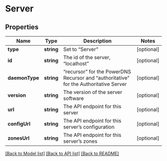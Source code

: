 # Server

## Properties
Name | Type | Description | Notes
------------ | ------------- | ------------- | -------------
**type** | **string** | Set to “Server” | [optional] 
**id** | **string** | The id of the server, “localhost” | [optional] 
**daemonType** | **string** | “recursor” for the PowerDNS Recursor and “authoritative” for the Authoritative Server | [optional] 
**version** | **string** | The version of the server software | [optional] 
**url** | **string** | The API endpoint for this server | [optional] 
**configUrl** | **string** | The API endpoint for this server’s configuration | [optional] 
**zonesUrl** | **string** | The API endpoint for this server’s zones | [optional] 

[[Back to Model list]](../README.md#documentation-for-models) [[Back to API list]](../README.md#documentation-for-api-endpoints) [[Back to README]](../README.md)


